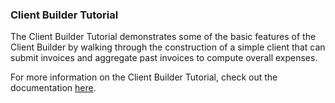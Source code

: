 ### Client Builder Tutorial
The Client Builder Tutorial demonstrates some of the basic features of the Client Builder by walking through the construction
of a simple client that can submit invoices and aggregate past invoices to compute overall expenses.

For more information on the Client Builder Tutorial, check out the documentation [here](/docs/system/tutorials/client/index.html).
